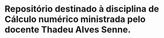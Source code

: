# Repositório destinado à disciplina de Cálculo numérico ministrada pelo docente Thadeu Alves Senne.
